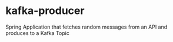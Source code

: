 # kafka-producer
Spring Application that fetches random messages from an API and produces to a Kafka Topic
